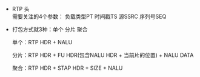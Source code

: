 - RTP 头    
  需要关注的4个参数：  负载类型PT 时间戳TS 源SSRC 序列号SEQ
  
- 打包方式就3种：单个 分片 聚合 
  
  单个：RTP HDR + NALU

  分片：RTP HDR + FU HDR(包含NALU HDR + 当前片的位置) + NALU DATA

  聚合：RTP HDR + STAP HDR + SIZE + NALU